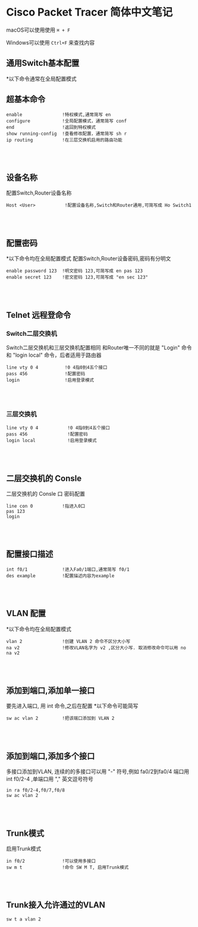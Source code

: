 # Cisco Packet Tracer 简体中文笔记

macOS可以使用使用 ```⌘ + F ```

Windows可以使用 ```Ctrl+F``` 来查找内容

## 通用Switch基本配置
*以下命令通常在全局配置模式


## 超基本命令
```
enable               !特权模式,通常简写 en
configure            !全局配置模式，通常简写 conf
end                  !返回到特权模式
show running-config  !查看修改配置，通常简写 sh r
ip routing           !在三层交换机启用的路由功能
````
<br>
<br>



## 设备名称
配置Switch,Router设备名称
```
Host <User>           !配置设备名称,Switch和Router通用,可简写成 Ho Switch1
```
<br>
<br>



## 配置密码
*以下命令均在全局配置模式
配置Switch,Router设备密码,密码有分明文
```
enable password 123  !明文密码 123,可简写成 en pas 123
enable secret 123    !密文密码 123,可简写成 "en sec 123"
```
<br>
<br>



## Telnet 远程登命令
###  Switch二层交换机
Switch二层交换机和三层交换机配置相同
和Router唯一不同的就是 "Login" 命令 和 "login local" 命令，后者适用于路由器
```
line vty 0 4          !0 4指0到4五个接口
pass 456              !配置密码
login                 !启用登录模式
```
<br>
<br>



### 三层交换机
```
line vty 0 4           !0 4指0到4五个接口
pass 456               !配置密码
login local            !启用登录模式
```
<br>
<br>



## 二层交换机的 Consle
二层交换机的 Consle 口 密码配置
```
line con 0           !指进入0口
pas 123
login
```
<br>
<br>



## 配置接口描述
```
int f0/1             !进入Fa0/1端口,通常简写 f0/1
des example          !配置描述内容为example
```
<br>
<br>



## VLAN 配置
*以下命令均在全局配置模式
```
vlan 2               !创建 VLAN 2 命令不区分大小写
na v2                !修改VLAN名字为 v2 ,区分大小写. 取消修改命令可以用 no na v2
```
<br>
<br>



## 添加到端口,添加单一接口
要先进入端口, 用 int 命令,之后在配置
*以下命令可能简写
```
sw ac vlan 2         !把该端口添加到 VLAN 2
```
<br>
<br>



## 添加到端口,添加多个接口
多接口添加到VLAN, 连续的的多接口可以用 "-" 符号,例如 fa0/2到fa0/4 端口用 int f0/2-4 ,单端口用 "," 英文逗号符号
```
in ra f0/2-4,f0/7,f0/8
sw ac vlan 2
```
<br>
<br>



## Trunk模式
启用Trunk模式
```
in f0/2              !可以使用多接口
sw m t               !命令 SW M T, 启用Trunk模式
```
<br>
<br>



## Trunk接入允许通过的VLAN
```
sw t a vlan 2
```
<br>
<br>
